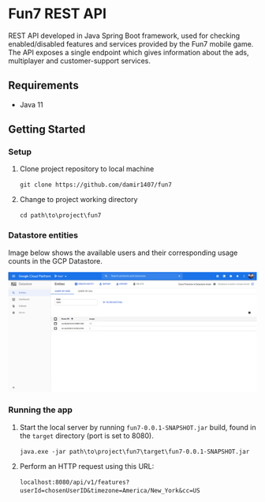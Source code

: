 # Fun7 REST API

REST API developed in Java Spring Boot framework, used for checking enabled/disabled features and services provided by the Fun7 mobile game. The API exposes a single endpoint which gives information about the ads, multiplayer and customer-support services.

## Requirements

* Java 11

## Getting Started

### Setup

1. Clone project repository to local machine

   `git clone https://github.com/damir1407/fun7`

2. Change to project working directory

   `cd path\to\project\fun7`

### Datastore entities

Image below shows the available users and their corresponding usage counts in the GCP Datastore.

![Datastore created on Google Cloud Platform](images/datastore_screenshot.png)

### Running the app

1. Start the local server by running `fun7-0.0.1-SNAPSHOT.jar` build, found in the `target` directory (port is set to 8080).

    `java.exe -jar path\to\project\fun7\target\fun7-0.0.1-SNAPSHOT.jar`
  
2. Perform an HTTP request using this URL:

   `localhost:8080/api/v1/features?userId=chosenUserID&timezone=America/New_York&cc=US`
   